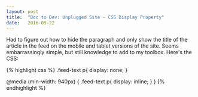 ```yaml
---
layout: post
title:  "Doc to Dev: Unplugged Site - CSS Display Property"
date:   2016-09-22
---
```

Had to figure out how to hide the paragraph and only show the title of the article in the feed on the mobile and tablet
versions of the site. Seems embarrassingly simple, but still knowledge to add to my toolbox. Here's the CSS:

{% highlight css %}
.feed-text p{
  display: none;
}

@media (min-width: 940px) {
  .feed-text p{
    display: inline;
  }
}
{% endhighlight %}
